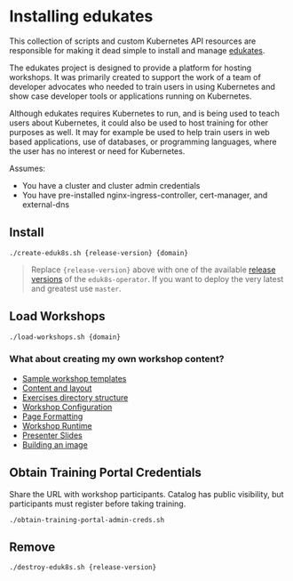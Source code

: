 # Installing edukates

This collection of scripts and custom Kubernetes API resources are responsible for making it dead simple to install and manage [edukates](https://docs.edukates.io/en/latest/project-details/project-overview.html).

The edukates project is designed to provide a platform for hosting workshops. It was primarily created to support the work of a team of developer advocates who needed to train users in using Kubernetes and show case developer tools or applications running on Kubernetes.

Although edukates requires Kubernetes to run, and is being used to teach users about Kubernetes, it could also be used to host training for other purposes as well. It may for example be used to help train users in web based applications, use of databases, or programming languages, where the user has no interest or need for Kubernetes.

Assumes:

* You have a cluster and cluster admin credentials
* You have pre-installed nginx-ingress-controller, cert-manager, and external-dns

## Install

```
./create-eduk8s.sh {release-version} {domain}
```
> Replace `{release-version}` above with one of the available [release versions](https://github.com/eduk8s/eduk8s/releases) of the `eduk8s-operator`.  If you want to deploy the very latest and greatest use `master`. 

## Load Workshops

```
./load-workshops.sh {domain}
```

### What about creating my own workshop content?

* [Sample workshop templates](https://docs.edukates.io/en/latest/workshop-content/workshop-images.html#templates-for-creating-a-workshop)
* [Content and layout](https://docs.edukates.io/en/latest/workshop-content/workshop-images.html#workshop-content-directory-layout)
* [Exercises directory structure](https://docs.edukates.io/en/latest/workshop-content/workshop-images.html#directory-for-workshop-exercises)
* [Workshop Configuration](https://docs.edukates.io/en/latest/workshop-content/workshop-config.html)
* [Page Formatting](https://docs.edukates.io/en/latest/workshop-content/page-formatting.html)
* [Workshop Runtime](https://docs.edukates.io/en/latest/workshop-content/workshop-runtime.html)
* [Presenter Slides](https://docs.edukates.io/en/latest/workshop-content/presenter-slides.html)
* [Building an image](https://docs.edukates.io/en/latest/workshop-content/building-an-image.html)

## Obtain Training Portal Credentials

Share the URL with workshop participants.  Catalog has public visibility, but participants must register before taking training.

```
./obtain-training-portal-admin-creds.sh
```

## Remove

```
./destroy-eduk8s.sh {release-version}
```

